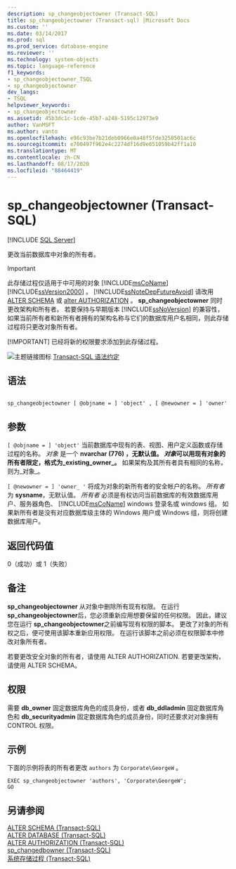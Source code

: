 ```yaml
---
description: sp_changeobjectowner (Transact-SQL)
title: sp_changeobjectowner (Transact-sql) |Microsoft Docs
ms.custom: ''
ms.date: 03/14/2017
ms.prod: sql
ms.prod_service: database-engine
ms.reviewer: ''
ms.technology: system-objects
ms.topic: language-reference
f1_keywords:
- sp_changeobjectowner_TSQL
- sp_changeobjectowner
dev_langs:
- TSQL
helpviewer_keywords:
- sp_changeobjectowner
ms.assetid: 45b3dc1c-1cde-45b7-a248-5195c12973e9
author: VanMSFT
ms.author: vanto
ms.openlocfilehash: e96c93be7b21deb0966e0a48f5fde3258501ac6c
ms.sourcegitcommit: e700497f962e4c2274df16d9e651059b42ff1a10
ms.translationtype: MT
ms.contentlocale: zh-CN
ms.lasthandoff: 08/17/2020
ms.locfileid: "88464419"
---
```

# <a name="sp_changeobjectowner-transact-sql"></a>sp_changeobjectowner (Transact-SQL)
[!INCLUDE [SQL Server](../../includes/applies-to-version/sqlserver.md)]

  更改当前数据库中对象的所有者。  
  
> [!IMPORTANT]
>  此存储过程仅适用于中可用的对象 [!INCLUDE[msCoName](../../includes/msconame-md.md)] [!INCLUDE[ssVersion2000](../../includes/ssversion2000-md.md)] 。 [!INCLUDE[ssNoteDepFutureAvoid](../../includes/ssnotedepfutureavoid-md.md)] 请改用 [ALTER SCHEMA](../../t-sql/statements/alter-schema-transact-sql.md) 或 [alter AUTHORIZATION](../../t-sql/statements/alter-authorization-transact-sql.md) 。 **sp_changeobjectowner** 同时更改架构和所有者。 若要保持与早期版本 [!INCLUDE[ssNoVersion](../../includes/ssnoversion-md.md)] 的兼容性，如果当前所有者和新所有者拥有的架构名称与它们的数据库用户名相同，则此存储过程将只更改对象所有者。  
> 
> [!IMPORTANT]
>  已经将新的权限要求添加到此存储过程。  
  
 ![主题链接图标](../../database-engine/configure-windows/media/topic-link.gif "“主题链接”图标") [Transact-SQL 语法约定](../../t-sql/language-elements/transact-sql-syntax-conventions-transact-sql.md)  
  
## <a name="syntax"></a>语法  
  
```  
  
sp_changeobjectowner [ @objname = ] 'object' , [ @newowner = ] 'owner'  
```  
  
## <a name="arguments"></a>参数  
`[ @objname = ] 'object'` 当前数据库中现有的表、视图、用户定义函数或存储过程的名称。 *对象* 是一个 **nvarchar (776) **，无默认值。 *对象*可以用现有对象的所有者限定，格式为_existing_owner_**。** 如果架构及其所有者具有相同的名称，则为_对象_。  
  
`[ @newowner = ] 'owner_ '` 将成为对象的新所有者的安全帐户的名称。 *所有者* 为 **sysname**，无默认值。 *所有者* 必须是有权访问当前数据库的有效数据库用户、服务器角色、 [!INCLUDE[msCoName](../../includes/msconame-md.md)] windows 登录名或 windows 组。 如果新所有者是没有对应数据库级主体的 Windows 用户或 Windows 组，则将创建数据库用户。  
  
## <a name="return-code-values"></a>返回代码值  
 0（成功）或 1（失败）  
  
## <a name="remarks"></a>备注  
 **sp_changeobjectowner** 从对象中删除所有现有权限。 在运行 **sp_changeobjectowner**后，您必须重新应用想要保留的任何权限。 因此，建议您在运行 **sp_changeobjectowner**之前编写现有权限的脚本。 更改了对象的所有权之后，便可使用该脚本重新应用权限。 在运行该脚本之前必须在权限脚本中修改对象所有者。  
  
 若要更改安全对象的所有者，请使用 ALTER AUTHORIZATION. 若要更改架构，请使用 ALTER SCHEMA。  
  
## <a name="permissions"></a>权限  
 需要 **db_owner** 固定数据库角色的成员身份，或者 **db_ddladmin** 固定数据库角色和 **db_securityadmin** 固定数据库角色的成员身份，同时还要求对对象拥有 CONTROL 权限。  
  
## <a name="examples"></a>示例  
 下面的示例将表的所有者更改 `authors` 为 `Corporate\GeorgeW` 。  
  
```  
EXEC sp_changeobjectowner 'authors', 'Corporate\GeorgeW';  
GO  
```  
  
## <a name="see-also"></a>另请参阅  
 [ALTER SCHEMA (Transact-SQL)](../../t-sql/statements/alter-schema-transact-sql.md)   
 [ALTER DATABASE (Transact-SQL)](../../t-sql/statements/alter-database-transact-sql.md)   
 [ALTER AUTHORIZATION (Transact-SQL)](../../t-sql/statements/alter-authorization-transact-sql.md)   
 [sp_changedbowner (Transact-SQL)](../../relational-databases/system-stored-procedures/sp-changedbowner-transact-sql.md)   
 [系统存储过程 (Transact-SQL)](../../relational-databases/system-stored-procedures/system-stored-procedures-transact-sql.md)  
  
  

